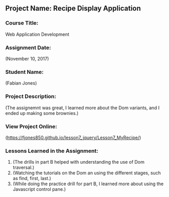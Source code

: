 ## Project Name:  Recipe Display Application

### Course Title:
Web Application Development

### Assignment Date:  
(November 10, 2017)

### Student Name:  
(Fabian Jones)

### Project Description:
(The assignemnt was great, I learned more about the Dom variants, and I ended up making some brownies.)

### View Project Online:
(https://fjones850.github.io/lesson7_jquery/Lesson7_MyRecipe/)

### Lessons Learned in the Assignment:
1. (The drills in part B helped with understanding the use of Dom traversal.)
2. (Watching the tutorials on the Dom an using the different stages, such as find, first, last.)
3. (While doing the practice drill for part B, I learned more about using the Javascript control pane.)

